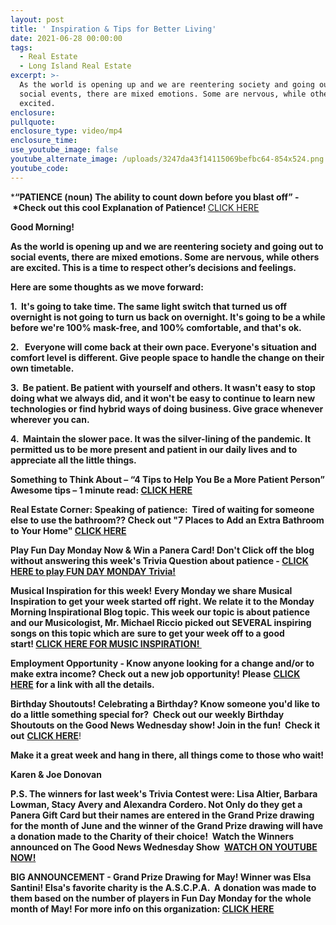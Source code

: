 ```yaml
---
layout: post
title: ' Inspiration & Tips for Better Living'
date: 2021-06-28 00:00:00
tags:
  - Real Estate
  - Long Island Real Estate
excerpt: >-
  As the world is opening up and we are reentering society and going out to
  social events, there are mixed emotions. Some are nervous, while others are
  excited. 
enclosure:
pullquote:
enclosure_type: video/mp4
enclosure_time:
use_youtube_image: false
youtube_alternate_image: /uploads/3247da43f14115069befbc64-854x524.png
youtube_code:
---
```

***“PATIENCE (noun) The ability to count down before you blast off” - &nbsp;*Check out this cool Explanation of Patience\!&nbsp;**[CLICK HERE](https://youtu.be/qgeuCgODgv4)

**Good Morning\!**

**As the world is opening up and we are reentering society and going out to social events, there are mixed emotions. Some are nervous, while others are excited. This is a time to respect other’s decisions and feelings.**

**Here are some thoughts as we move forward:**

**1\. &nbsp;It's going to take time. The same light switch that turned us off overnight is not going to turn us back on overnight. It's going to be a while before we're 100% mask-free, and 100% comfortable, and that's ok.**

**2\. &nbsp; Everyone will come back at their own pace. Everyone's situation and comfort level is different. Give people space to handle the change on their own timetable.**

**3\. &nbsp;Be patient. Be patient with yourself and others. It wasn't easy to stop doing what we always did, and it won't be easy to continue to learn new technologies or find hybrid ways of doing business. Give grace whenever wherever you can.**

**4\. &nbsp;Maintain the slower pace. It was the silver-lining of the pandemic. It permitted us to be more present and patient in our daily lives and to appreciate all the little things.**

**Something to Think About – “4 Tips to Help You Be a More Patient Person” Awesome tips – 1 minute read:&nbsp;[CLICK HERE](https://www.inc.com/rhett-power/4-tips-to-help-you-be-a-more-patient-person-science-says-you-will-be-happier.html)**

**Real Estate Corner: Speaking of patience:&nbsp; Tired of waiting for someone else to use the bathroom?? Check out "7 Places to Add an Extra Bathroom to Your Home"&nbsp;[CLICK HERE](http://www.victoriana.com/Bathroom/extra-bathroom.html)**

**Play Fun Day Monday Now & Win a Panera Card\! Don't Click off the blog without answering this week's Trivia Question about patience -&nbsp;**[**CLICK HERE to play FUN DAY MONDAY Trivia\!**](https://contacts.byreferralonly.com/Form.aspx?Key=5DDFF1A76AE335662187B4AFAD9B0A76)

**Musical Inspiration for this week\!**&nbsp;**Every Monday we share Musical Inspiration to get your week started off right. We relate it to the Monday Morning Inspirational Blog topic. This week our topic is about patience and our Musicologist, Mr. Michael Riccio picked out SEVERAL inspiring songs on this topic which are**&nbsp;**sure to get your week off to a good start\!&nbsp;[CLICK HERE FOR MUSIC INSPIRATION\!&nbsp;](https://contacts.byreferralonly.com/Form.aspx?Key=8F6438048B2BCED0A2D19FB82B3ECA27)**&nbsp;

**Employment Opportunity - Know anyone looking for a change and/or to make extra income? Check out a new job opportunity\!**&nbsp;**Please**&nbsp;[**CLICK HERE**](https://contacts.byreferralonly.com/Form.aspx?Key=E69E228828AB95BB507E1A5EC0E7DD84)&nbsp;**for a link with all the details.**

**Birthday Shoutouts\! Celebrating a Birthday? Know someone you'd like to do a little something special for?&nbsp; Check out our weekly Birthday Shoutouts on the Good News Wednesday show\! Join in the fun\!&nbsp; Check it out**&nbsp;[**CLICK HERE**](https://youtu.be/82Jv6ELmr3U?t=786)\!

**Make it a great week and hang in there, all things come to those who wait\!**

**Karen & Joe Donovan**

**P.S. The winners for last week's Trivia Contest were: Lisa Altier, Barbara Lowman, Stacy Avery and Alexandra Cordero. Not Only do they get a Panera Gift Card but their names are entered in the Grand Prize drawing for the month of June and the winner of the Grand Prize drawing will have a donation made to the Charity of their choice\! &nbsp;Watch the Winners announced on The Good News Wednesday Show&nbsp;**&nbsp;[**WATCH ON YOUTUBE NOW\!**](https://youtu.be/82Jv6ELmr3U?t=509)

**BIG ANNOUNCEMENT - Grand Prize Drawing for May\! Winner was Elsa Santini\! Elsa's favorite charity is the A.S.C.P.A. &nbsp;A donation was made to them based on the number of players in Fun Day Monday for the**&nbsp;**whole month of May\! For more info on this organization:&nbsp;**[**CLICK HERE**](https://www.aspca.org/animal-placement)
